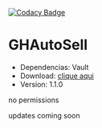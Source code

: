 [![Codacy Badge](https://app.codacy.com/project/badge/Grade/feb4f2ef8b0248acb643b3fb88695ae6)](https://app.codacy.com/gh/mutamex-gh/GHAutoSell/dashboard?utm_source=gh&utm_medium=referral&utm_content=&utm_campaign=Badge_grade)
# GHAutoSell

- Dependencias: Vault
- Download: [clique aqui](https://github.com/mutamex-gh/GHAutoSell/releases/download/minecraft/GHAutoSell-1.0.0.jar)
- Version: 1.1.0

no permissions

updates coming soon
